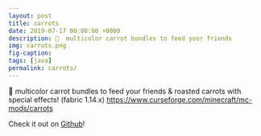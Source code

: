 ```yaml
---
layout: post
title: carrots
date: 2019-07-17 00:00:00 +0000
description: 🥕  multicolor carrot bundles to feed your friends
img: carrots.png
fig-caption: 
tags: [java]
permalink: carrots/
---
```


🥕   multicolor carrot bundles to feed your friends & roasted carrots with special effects! (fabric 1.14.x) https://www.curseforge.com/minecraft/mc-mods/carrots

Check it out on <i class="fa fa-globe" aria-hidden="true"></i> <a href="https://github.com/insanj/carrots">Github</a>!





